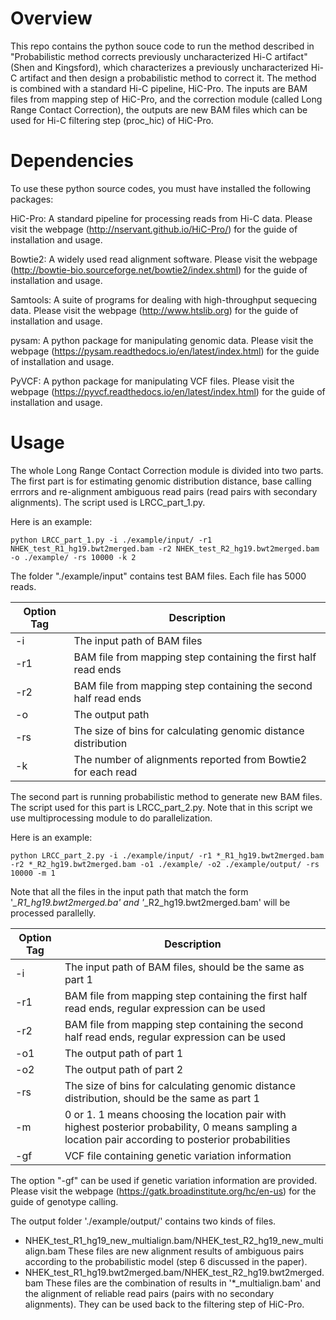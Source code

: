 
# Overview

This repo contains the python souce code to run the method described in "Probabilistic method corrects previously uncharacterized Hi-C artifact" (Shen and Kingsford), which characterizes a previously uncharacterized Hi-C artifact and then design a probabilistic method to correct it. The method is combined with a standard Hi-C pipeline, HiC-Pro. The inputs are BAM files from mapping step of HiC-Pro, and the correction module (called Long Range Contact Correction), the outputs are new BAM files which can be used for Hi-C filtering step (proc_hic) of HiC-Pro. 


# Dependencies


To use these python source codes, you must have installed the following packages:

HiC-Pro: A standard pipeline for processing reads from Hi-C data. Please visit the webpage (http://nservant.github.io/HiC-Pro/) for the guide of installation and usage. 

Bowtie2: A widely used read alignment software. Please visit the webpage (http://bowtie-bio.sourceforge.net/bowtie2/index.shtml) for the guide of installation and usage. 

Samtools: A suite of programs for dealing with high-throughput sequecing data. Please visit the webpage (http://www.htslib.org) for the guide of installation and usage. 

pysam: A python package for manipulating genomic data. Please visit the webpage (https://pysam.readthedocs.io/en/latest/index.html) for the guide of installation and usage. 

PyVCF: A python package for manipulating VCF files. Please visit the webpage (https://pyvcf.readthedocs.io/en/latest/index.html) for the guide of installation and usage.


# Usage

The whole Long Range Contact Correction module is divided into two parts. The first part is for estimating genomic distribution distance, base calling errrors and re-alignment ambiguous read pairs (read pairs with secondary alignments). The script used is LRCC_part_1.py. 

Here is an example: 

```
python LRCC_part_1.py -i ./example/input/ -r1 NHEK_test_R1_hg19.bwt2merged.bam -r2 NHEK_test_R2_hg19.bwt2merged.bam -o ./example/ -rs 10000 -k 2
```

The folder "./example/input" contains test BAM files. Each file has 5000 reads.

Option Tag | Description
----------------------- | -----------------------------
-i | The input path of BAM files
-r1 | BAM file from mapping step containing the first half read ends
-r2 | BAM file from mapping step containing the second half read ends
-o | The output path
-rs | The size of bins for calculating genomic distance distribution
-k | The number of alignments reported from Bowtie2 for each read

The second part is running probabilistic method to generate new BAM files. The script used for this part is LRCC_part_2.py. Note that in this script we use multiprocessing module to do parallelization. 

Here is an example:

```
python LRCC_part_2.py -i ./example/input/ -r1 *_R1_hg19.bwt2merged.bam -r2 *_R2_hg19.bwt2merged.bam -o1 ./example/ -o2 ./example/output/ -rs 10000 -m 1
```

Note that all the files in the input path that match the form '*_R1_hg19.bwt2merged.ba' and '*_R2_hg19.bwt2merged.bam' will be processed parallelly.

Option Tag | Description
----------------------- | -----------------------------
-i | The input path of BAM files, should be the same as part 1 
-r1 | BAM file from mapping step containing the first half read ends, regular expression can be used 
-r2 | BAM file from mapping step containing the second half read ends, regular expression can be used 
-o1 | The output path of part 1
-o2 | The output path of part 2
-rs | The size of bins for calculating genomic distance distribution, should be the same as part 1
-m | 0 or 1. 1 means choosing the location pair with highest posterior probability, 0 means sampling a location pair according to posterior probabilities
-gf | VCF file containing genetic variation information 

The option "-gf" can be used if genetic variation information are provided. Please visit the webpage (https://gatk.broadinstitute.org/hc/en-us) for the guide of genotype calling. 

The output folder './example/output/' contains two kinds of files. 
- NHEK_test_R1_hg19_new_multialign.bam/NHEK_test_R2_hg19_new_multialign.bam  These files are new alignment results of ambiguous pairs according to the probabilistic model (step 6 discussed in the paper). 
- NHEK_test_R1_hg19.bwt2merged.bam/NHEK_test_R2_hg19.bwt2merged.bam  These files are the combination of results in '*_multialign.bam' and the alignment of reliable read pairs (pairs with no secondary alignments). They can be used back to the filtering step of HiC-Pro. 
